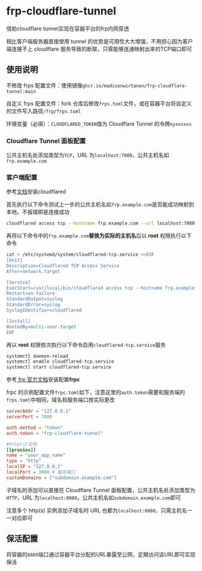 # frp-cloudflare-tunnel
借助cloudflare tunnel实现在容器平台的frp内网穿透

相比客户端服务器直接使用 tunnel 的优势是可用性大大增强，不用担心因为客户端连接不上 cloudflare 服务导致的断联，只需能够连通映射出来的TCP端口即可

## 使用说明
不修改 frps 配置文件：使用镜像`ghcr.io/madisonwirtanen/frp-cloudflare-tunnel:main`

自定义 frps 配置文件：fork 仓库后修改`frps.toml`文件，或在容器平台将自定义的文件写入路径`/frp/frps.toml`

环境变量（必填）：`CLOUDFLARED_TOKEN`值为 Cloudflare Tunnel 的令牌`eyxxxxxx`

### Cloudflare Tunnel 面板配置
公共主机名处添加类型为`TCP`，URL 为`localhost:7000`，公共主机名如`frp.example.com`

### 客户端配置
参考[文档](https://developers.cloudflare.com/cloudflare-one/connections/connect-networks/downloads/)安装cloudflared

首先执行以下命令测试上一步的公共主机名如`frp.example.com`是否能成功映射到本地，不报错即是连接成功
```sh
cloudflared access tcp --hostname frp.example.com --url localhost:7000
```
再将以下命令中的`frp.example.com`**替换为实际的主机名**后以 **root** 权限执行以下命令
```sh
cat > /etc/systemd/system/cloudflared-tcp.service <<EOF
[Unit]
Description=Cloudflared TCP Access Service
After=network.target

[Service]
ExecStart=/usr/local/bin/cloudflared access tcp --hostname frp.example.com --url localhost:7000
Restart=on-failure
StandardOutput=syslog
StandardError=syslog
SyslogIdentifier=cloudflared

[Install]
WantedBy=multi-user.target
EOF
```
再以 **root** 权限依次执行以下命令启用`cloudflared-tcp.service`服务
```sh
systemctl daemon-reload
systemctl enable cloudflared-tcp.service
systemctl start cloudflared-tcp.service
```
参考[ frp 官方文档](https://gofrp.org/zh-cn/docs/)安装配置**frpc**

frpc 的示例配置文件`frpc.toml`如下，注意这里的`auth.token`需要和服务端的`frps.toml`中相同，域名和服务端口按实际更改
```toml
serverAddr = "127.0.0.1"
serverPort = 7000

auth.method = "token"
auth.token = "frp-cloudflare-tunnel"

#http(s)实例
[[proxies]]
name = "your_app_name"
type = "http"
localIP = "127.0.0.1"
localPort = 3000 # 服务端口
customDomains = ["subdomain.example.com"]
```
子域名的添加可以直接在 Cloudflare Tunnel 面板配置，公共主机名处添加类型为`HTTP`，URL 为`localhost:8080`，公共主机名如`subdomain.example.com`即可

注意多个 http(s) 实例添加子域名时 URL 也都为`localhost:8080`，只需主机名一一对应即可

## 保活配置
将容器的`8889`端口通过容器平台分配的URL暴露至公网，定期访问该URL即可实现保活
